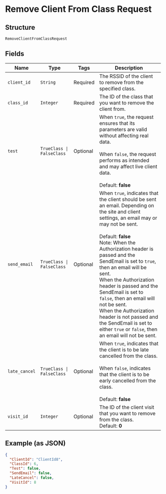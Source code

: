 
# Remove Client From Class Request

## Structure

`RemoveClientFromClassRequest`

## Fields

| Name | Type | Tags | Description |
|  --- | --- | --- | --- |
| `client_id` | `String` | Required | The RSSID of the client to remove from the specified class. |
| `class_id` | `Integer` | Required | The ID of the class that you want to remove the client from. |
| `test` | `TrueClass \| FalseClass` | Optional | When `true`, the request ensures that its parameters are valid without affecting real data.<br /><br>When `false`, the request performs as intended and may affect live client data.<br /><br>Default: **false** |
| `send_email` | `TrueClass \| FalseClass` | Optional | When `true`, indicates that the client should be sent an email. Depending on the site and client settings, an email may or may not be sent.<br /><br>Default: **false**<br>Note: When the Authorization header is passed and the SendEmail is set to `true`, then an email will be sent.<br>When the Authorization header is passed and the SendEmail is set to `false`, then an email will not be sent.<br>When the Authorization header is not passed and the SendEmail is set to either `true` or `false`, then an email will not be sent. |
| `late_cancel` | `TrueClass \| FalseClass` | Optional | When `true`, indicates that the client is to be late cancelled from the class.<br /><br>When `false`, indicates that the client is to be early cancelled from the class.<br /><br>Default: **false** |
| `visit_id` | `Integer` | Optional | The ID of the client visit that you want to remove from the class.<br>Default: **0** |

## Example (as JSON)

```json
{
  "ClientId": "ClientId8",
  "ClassId": 6,
  "Test": false,
  "SendEmail": false,
  "LateCancel": false,
  "VisitId": 8
}
```

